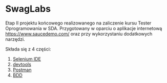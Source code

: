 # SwagLabs

Etap II projektu końcowego realizowanego na zaliczenie kursu Tester Oprogramowania w SDA. Przygotowany w oparciu o aplikacje internetową https://www.saucedemo.com/ oraz przy wykorzystaniu dodatkowych narzędzi.

Składa się z 4 części:
1. [Selenium IDE](https://github.com/AgnieszkaMz/AgMz_Projekt_koncowy/tree/main/Etap_2_SwagLabs/1_Selenium%20IDE)
2. [devtools](https://github.com/AgnieszkaMz/AgMz_Projekt_koncowy/tree/main/Etap_2_SwagLabs/2_devtools)
3. [Postman](https://github.com/AgnieszkaMz/AgMz_Projekt_koncowy/tree/main/Etap_2_SwagLabs/3_Postman)
4. [BDD](https://github.com/AgnieszkaMz/AgMz_Projekt_koncowy/tree/main/Etap_2_SwagLabs/4_BDD)
